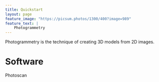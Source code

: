 ```yaml
---
title: Quickstart
layout: page
feature_image: "https://picsum.photos/1300/400?image=989"
feature_text: |
    Photogrammetry
---
```


Photogrammetry is the technique of creating 3D models from 2D images.


Software
===
Photoscan
